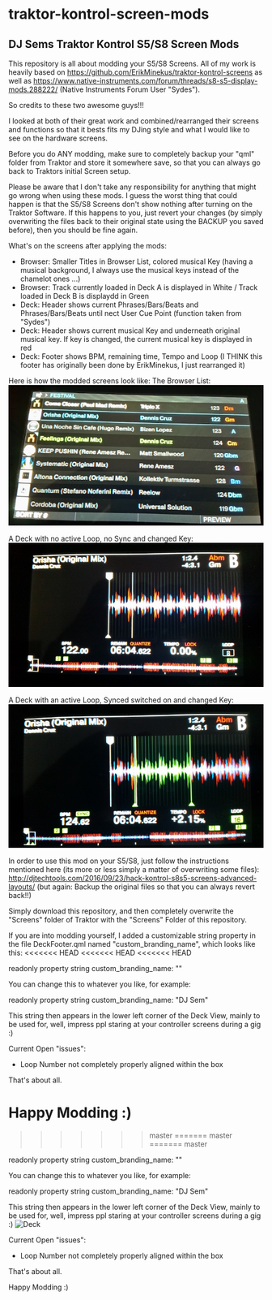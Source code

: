 # traktor-kontrol-screen-mods

DJ Sems Traktor Kontrol S5/S8 Screen Mods
------------------------------------------------

This repository is all about modding your S5/S8 Screens.
All of my work is heavily based on 
https://github.com/ErikMinekus/traktor-kontrol-screens   as well as
https://www.native-instruments.com/forum/threads/s8-s5-display-mods.288222/  (Native Instruments Forum User "Sydes").

So credits to these two awesome guys!!!

I looked at both of their great work and combined/rearranged their screens and functions so that
it bests fits my DJing style and what I would like to see on the hardware screens.

Before you do ANY modding, make sure to completely backup your "qml" folder from Traktor and store it somewhere save, so that
you can always go back to Traktors initial Screen setup.

Please be aware that I don't take any responsibility for anything that might go wrong when using these mods.
I guess the worst thing that could happen is that the S5/S8 Screens don't show nothing after turning on the Traktor Software. If this happens to you, just revert your changes (by simply overwriting the files back to their original state using the BACKUP you saved before), then you should be fine again.

What's on the screens after applying the mods:
- Browser: Smaller Titles in Browser List, colored musical Key (having a musical background, I always use the musical keys instead of the chamelot ones ...)
- Browser: Track currently loaded in Deck A is displayed in White / Track loaded in Deck B is displaydd in Green
- Deck: Header shows current Phrases/Bars/Beats and Phrases/Bars/Beats until nect User Cue Point (function taken from "Sydes")
- Deck: Header shows current musical Key and underneath original musical key. If key is changed, the current musical key is displayed in red
- Deck: Footer shows BPM, remaining time, Tempo and Loop (I THINK this footer has originally been done by ErikMinekus, I just  rearranged it)

Here is how the modded screens look like:
The Browser List:
![Browser](https://github.com/semomat/traktor-kontrol-screen-mods/blob/screenshots/BrowserList.jpg "Browser")

A Deck with no active Loop, no Sync and changed Key:
![Deck](https://github.com/semomat/traktor-kontrol-screen-mods/blob/screenshots/DeckNoLoopNoSyncChangedKey.jpg "Deck with no active Loop, no Sync and changed Key")

A Deck with an active Loop, Synced switched on and changed Key:
![Deck](https://github.com/semomat/traktor-kontrol-screen-mods/blob/screenshots/DeckActiveLoopChangedKey.jpg "Deck with active Loop, Sync and changed Key")

In order to use this mod on your S5/S8, just follow the instructions mentioned here (its more or less simply a matter of overwriting some files):
http://djtechtools.com/2016/09/23/hack-kontrol-s8s5-screens-advanced-layouts/ (but again: Backup the original files so that you can always revert back!!)

Simply download this repository, and then completely overwrite the "Screens" folder of Traktor with the "Screens" Folder of this repository.

If you are into modding yourself, I added a customizable string property in the file DeckFooter.qml named "custom_branding_name", which looks like this:
<<<<<<< HEAD
<<<<<<< HEAD
<<<<<<< HEAD

  readonly property string custom_branding_name: ""
  
You can change this to whatever you like, for example:

  readonly property string custom_branding_name: "DJ Sem"
 
This string then appears in the lower left corner of the Deck View, mainly to be used for, well, impress ppl staring at your controller screens during a gig :)

Current Open "issues":
- Loop Number not completely properly aligned within the box

That's about all.

Happy Modding :)
=======
>>>>>>> master
=======
>>>>>>> master
=======
>>>>>>> master

  readonly property string custom_branding_name: ""
  
You can change this to whatever you like, for example:

  readonly property string custom_branding_name: "DJ Sem"
 
This string then appears in the lower left corner of the Deck View, mainly to be used for, well, impress ppl staring at your controller screens during a gig :)
![Deck](https://github.com/semomat/traktor-kontrol-screen-mods/blob/screenshots/customBranding.jpg "Deck with custom branding")

Current Open "issues":
- Loop Number not completely properly aligned within the box

That's about all.

Happy Modding :)
